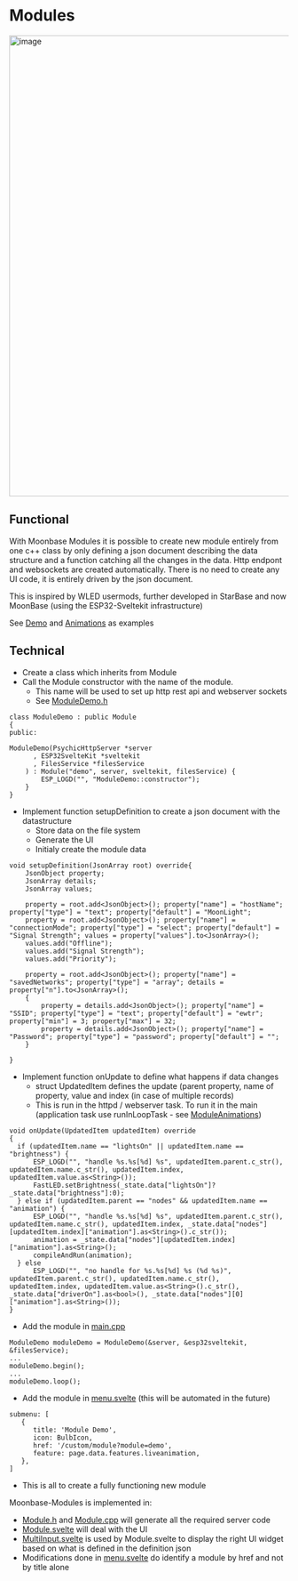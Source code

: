 # Modules

<img width="829" alt="image" src="https://github.com/user-attachments/assets/3384f3ba-b5e6-4993-9a8b-80c25878e176" />

## Functional

With Moonbase Modules it is possible to create new module entirely from one c++ class by only defining a json document describing the data structure and a function catching all the changes in the data. Http endpont and websockets are created automatically. There is no need to create any UI code, it is entirely driven by the json document.

This is inspired by WLED usermods, further developed in StarBase and now MoonBase (using the ESP32-Sveltekit infrastructure)

See [Demo](https://moonmodules.org/MoonLight/custom/module/demo/) and [Animations](https://moonmodules.org/MoonLight/custom/module/animations/) as examples

## Technical

* Create a class which inherits from Module
* Call the Module constructor with the name of the module.
    * This name will be used to set up http rest api and webserver sockets
    * See [ModuleDemo.h](https://github.com/ewowi/MoonBase/blob/main/src/custom/ModuleDemo.h)

```
class ModuleDemo : public Module
{
public:

ModuleDemo(PsychicHttpServer *server
      , ESP32SvelteKit *sveltekit
      , FilesService *filesService
    ) : Module("demo", server, sveltekit, filesService) {
        ESP_LOGD("", "ModuleDemo::constructor");
    }
}
```

* Implement function setupDefinition to create a json document with the datastructure
    * Store data on the file system
    * Generate the UI
    * Initialy create the module data

```
void setupDefinition(JsonArray root) override{
    JsonObject property;
    JsonArray details;
    JsonArray values;

    property = root.add<JsonObject>(); property["name"] = "hostName"; property["type"] = "text"; property["default"] = "MoonLight";
    property = root.add<JsonObject>(); property["name"] = "connectionMode"; property["type"] = "select"; property["default"] = "Signal Strength"; values = property["values"].to<JsonArray>();
    values.add("Offline");
    values.add("Signal Strength");
    values.add("Priority");

    property = root.add<JsonObject>(); property["name"] = "savedNetworks"; property["type"] = "array"; details = property["n"].to<JsonArray>();
    {
        property = details.add<JsonObject>(); property["name"] = "SSID"; property["type"] = "text"; property["default"] = "ewtr"; property["min"] = 3; property["max"] = 32; 
        property = details.add<JsonObject>(); property["name"] = "Password"; property["type"] = "password"; property["default"] = "";
    }

}

```

* Implement function onUpdate to define what happens if data changes
    * struct UpdatedItem defines the update (parent property, name of property, value and index (in case of multiple records)
    * This is run in the httpd / webserver task. To run it in the main (application task use runInLoopTask - see [ModuleAnimations](https://github.com/ewowi/MoonBase/blob/main/src/custom/ModuleAnimations.h))

```
void onUpdate(UpdatedItem updatedItem) override
{
  if (updatedItem.name == "lightsOn" || updatedItem.name == "brightness") {
      ESP_LOGD("", "handle %s.%s[%d] %s", updatedItem.parent.c_str(), updatedItem.name.c_str(), updatedItem.index, updatedItem.value.as<String>());
      FastLED.setBrightness(_state.data["lightsOn"]?_state.data["brightness"]:0);
  } else if (updatedItem.parent == "nodes" && updatedItem.name == "animation") {    
      ESP_LOGD("", "handle %s.%s[%d] %s", updatedItem.parent.c_str(), updatedItem.name.c_str(), updatedItem.index, _state.data["nodes"][updatedItem.index]["animation"].as<String>().c_str());
      animation = _state.data["nodes"][updatedItem.index]["animation"].as<String>();
      compileAndRun(animation);
  } else
      ESP_LOGD("", "no handle for %s.%s[%d] %s (%d %s)", updatedItem.parent.c_str(), updatedItem.name.c_str(), updatedItem.index, updatedItem.value.as<String>().c_str(), _state.data["driverOn"].as<bool>(), _state.data["nodes"][0]["animation"].as<String>());
}
```

* Add the module in [main.cpp](https://github.com/ewowi/MoonBase/blob/main/src/main.cpp)

```
ModuleDemo moduleDemo = ModuleDemo(&server, &esp32sveltekit, &filesService);
...
moduleDemo.begin();
...
moduleDemo.loop();
```

* Add the module in [menu.svelte](https://github.com/ewowi/MoonBase/blob/main/interface/src/routes/menu.svelte) (this will be automated in the future)

```
submenu: [
   {
      title: 'Module Demo',
      icon: BulbIcon,
      href: '/custom/module?module=demo',
      feature: page.data.features.liveanimation,
   },
]
```

* This is all to create a fully functioning new module

Moonbase-Modules is implemented in:

* [Module.h](https://github.com/ewowi/MoonBase/blob/main/src/custom/Module.h) and [Module.cpp](https://github.com/ewowi/MoonBase/blob/main/src/custom/Module.cpp) will generate all the required server code
* [Module.svelte](https://github.com/ewowi/MoonBase/blob/main/interface/src/routes/custom/module/Module.svelte) will deal with the UI
* [MultiInput.svelte](https://github.com/ewowi/MoonBase/blob/main/interface/src/lib/components/custom/MultiInput.svelte) is used by Module.svelte to display the right UI widget based on what is defined in the definition json
* Modifications done in [menu.svelte](https://github.com/ewowi/MoonBase/blob/main/interface/src/routes/menu.svelte) do identify a module by href and not by title alone
